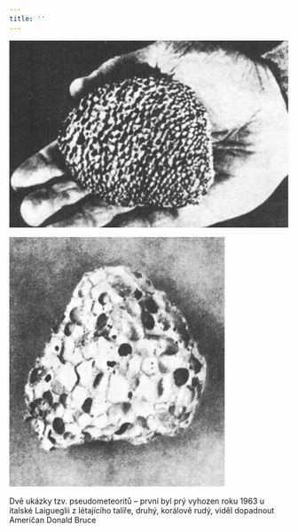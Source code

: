 ```yaml
---
title: ''
---
```


![025.jpg](./resources/025_fmt.jpeg)

![026.jpg](./resources/026_fmt.jpeg)

Dvě ukázky tzv. pseudometeoritů – první byl prý vyhozen roku 1963 u italské Laigueglii z létajícího talíře, druhý, korálově rudý, viděl dopadnout Američan Donald Bruce
